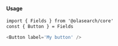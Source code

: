 #### Usage 

```html
import { Fields } from '@olasearch/core'
const { Button } = Fields
```

```js
<Button label='My button' />
```
